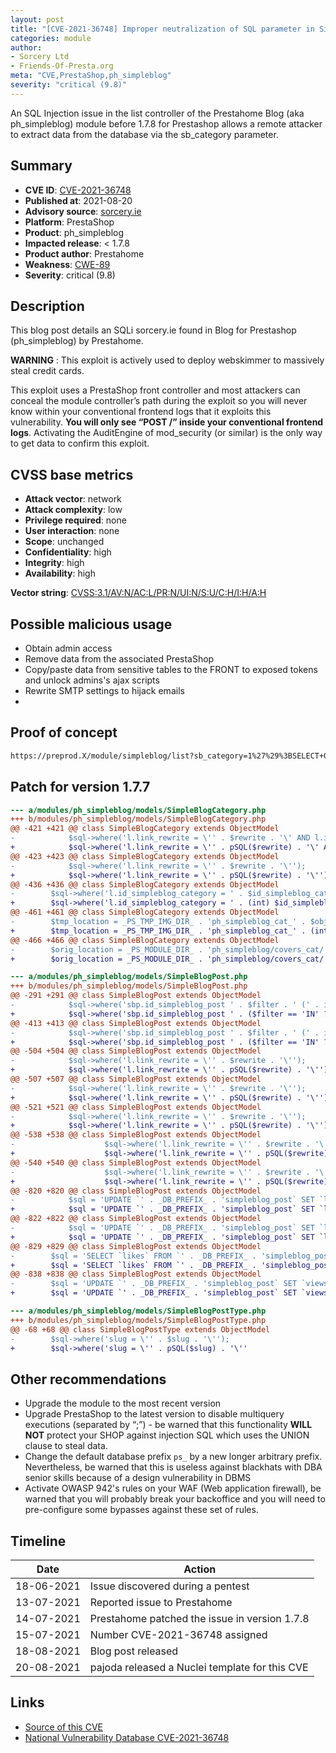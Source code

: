 ```yaml
---
layout: post
title: "[CVE-2021-36748] Improper neutralization of SQL parameter in SimpleBlog module from Prestahome for PrestaShop"
categories: module
author:
- Sorcery Ltd
- Friends-Of-Presta.org
meta: "CVE,PrestaShop,ph_simpleblog"
severity: "critical (9.8)"
---
```


An SQL Injection issue in the list controller of the Prestahome Blog (aka ph_simpleblog) module before 1.7.8 for Prestashop allows a remote attacker to extract data from the database via the sb_category parameter.

## Summary

* **CVE ID**: [CVE-2021-36748](https://cve.mitre.org/cgi-bin/cvename.cgi?name=CVE-2021-36748)
* **Published at**: 2021-08-20
* **Advisory source**: [sorcery.ie](https://blog.sorcery.ie/posts/simpleblog_sqli/)
* **Platform**: PrestaShop
* **Product**: ph_simpleblog
* **Impacted release**: < 1.7.8
* **Product author**: Prestahome
* **Weakness**: [CWE-89](https://cwe.mitre.org/data/definitions/89.html)
* **Severity**: critical (9.8)

## Description

This blog post details an SQLi sorcery.ie found in Blog for Prestashop (ph_simpleblog) by Prestahome.

**WARNING** : This exploit is actively used to deploy webskimmer to massively steal credit cards.

This exploit uses a PrestaShop front controller and most attackers can conceal the module controller’s path during the exploit so you will never know within your conventional frontend logs that it exploits this vulnerability. **You will only see “POST /” inside your conventional frontend logs**. Activating the AuditEngine of mod_security (or similar) is the only way to get data to confirm this exploit.

## CVSS base metrics

* **Attack vector**: network
* **Attack complexity**: low
* **Privilege required**: none
* **User interaction**: none
* **Scope**: unchanged
* **Confidentiality**: high
* **Integrity**: high
* **Availability**: high

**Vector string**: [CVSS:3.1/AV:N/AC:L/PR:N/UI:N/S:U/C:H/I:H/A:H](https://nvd.nist.gov/vuln-metrics/cvss/v3-calculator?vector=AV:N/AC:L/PR:N/UI:N/S:U/C:H/I:H/A:H)

## Possible malicious usage

* Obtain admin access
* Remove data from the associated PrestaShop
* Copy/paste data from sensitive tables to the FRONT to exposed tokens and unlock admins's ajax scripts
* Rewrite SMTP settings to hijack emails
* 
## Proof of concept

```bash
https://preprod.X/module/simpleblog/list?sb_category=1%27%29%3BSELECT+0x73656c65637420736c656570283130293b+INTO+%40var_name%3Bselect+%40var_name%3Bprepare+stmt+from+%40var_name%3B+execute+stmt;--
```

## Patch for version 1.7.7
```diff
--- a/modules/ph_simpleblog/models/SimpleBlogCategory.php
+++ b/modules/ph_simpleblog/models/SimpleBlogCategory.php
@@ -421 +421 @@ class SimpleBlogCategory extends ObjectModel
-            $sql->where('l.link_rewrite = \'' . $rewrite . '\' AND l.id_lang = ' . (int) $id_lang);
+            $sql->where('l.link_rewrite = \'' . pSQL($rewrite) . '\' AND l.id_lang = ' . (int) $id_lang);
@@ -423 +423 @@ class SimpleBlogCategory extends ObjectModel
-            $sql->where('l.link_rewrite = \'' . $rewrite . '\'');
+            $sql->where('l.link_rewrite = \'' . pSQL($rewrite) . '\'');
@@ -436 +436 @@ class SimpleBlogCategory extends ObjectModel
-        $sql->where('l.id_simpleblog_category = ' . $id_simpleblog_category . ' AND l.id_lang = ' . (int) $id_lang);
+        $sql->where('l.id_simpleblog_category = ' . (int) $id_simpleblog_category . ' AND l.id_lang = ' . (int) $id_lang);
@@ -461 +461 @@ class SimpleBlogCategory extends ObjectModel
-        $tmp_location = _PS_TMP_IMG_DIR_ . 'ph_simpleblog_cat_' . $object->id . '.' . $object->cover;
+        $tmp_location = _PS_TMP_IMG_DIR_ . 'ph_simpleblog_cat_' . (int) $object->id . '.' . $object->cover;
@@ -466 +466 @@ class SimpleBlogCategory extends ObjectModel
-        $orig_location = _PS_MODULE_DIR_ . 'ph_simpleblog/covers_cat/' . $object->id . '.' . $object->cover;
+        $orig_location = _PS_MODULE_DIR_ . 'ph_simpleblog/covers_cat/' . (int) $object->id . '.' . $object->cover;

--- a/modules/ph_simpleblog/models/SimpleBlogPost.php
+++ b/modules/ph_simpleblog/models/SimpleBlogPost.php
@@ -291 +291 @@ class SimpleBlogPost extends ObjectModel
-            $sql->where('sbp.id_simpleblog_post ' . $filter . ' (' . implode(',', $selected) . ')');
+            $sql->where('sbp.id_simpleblog_post ' . ($filter == 'IN' ? 'IN' : 'NOT IN') . ' (' . implode(',', array_map('intval', $selected)) . ')');
@@ -413 +413 @@ class SimpleBlogPost extends ObjectModel
-            $sql->where('sbp.id_simpleblog_post ' . $filter . ' (' . implode(',', $selected) . ')');
+            $sql->where('sbp.id_simpleblog_post ' . ($filter == 'IN' ? 'IN' : 'NOT IN') . ' (' . implode(',', array_map('intval', $selected)) . ')');
@@ -504 +504 @@ class SimpleBlogPost extends ObjectModel
-            $sql->where('l.link_rewrite = \'' . $rewrite . '\'');
+            $sql->where('l.link_rewrite = \'' . pSQL($rewrite) . '\'');
@@ -507 +507 @@ class SimpleBlogPost extends ObjectModel
-            $sql->where('l.link_rewrite = \'' . $rewrite . '\'');
+            $sql->where('l.link_rewrite = \'' . pSQL($rewrite) . '\'');
@@ -521 +521 @@ class SimpleBlogPost extends ObjectModel
-            $sql->where('l.link_rewrite = \'' . $rewrite . '\'');
+            $sql->where('l.link_rewrite = \'' . pSQL($rewrite) . '\'');
@@ -538 +538 @@ class SimpleBlogPost extends ObjectModel
-                    $sql->where('l.link_rewrite = \'' . $rewrite . '\' AND l.id_lang = ' . (int) $id_lang);
+                    $sql->where('l.link_rewrite = \'' . pSQL($rewrite) . '\' AND l.id_lang = ' . (int) $id_lang);
@@ -540 +540 @@ class SimpleBlogPost extends ObjectModel
-                    $sql->where('l.link_rewrite = \'' . $rewrite . '\'');
+                    $sql->where('l.link_rewrite = \'' . pSQL($rewrite) . '\'');
@@ -820 +820 @@ class SimpleBlogPost extends ObjectModel
-            $sql = 'UPDATE `' . _DB_PREFIX_ . 'simpleblog_post` SET `likes` = `likes` + 1 WHERE id_simpleblog_post = ' . $id_simpleblog_post;
+            $sql = 'UPDATE `' . _DB_PREFIX_ . 'simpleblog_post` SET `likes` = `likes` + 1 WHERE id_simpleblog_post = ' . (int) $id_simpleblog_post;
@@ -822 +822 @@ class SimpleBlogPost extends ObjectModel
-            $sql = 'UPDATE `' . _DB_PREFIX_ . 'simpleblog_post` SET `likes` = `likes` - 1 WHERE id_simpleblog_post = ' . $id_simpleblog_post;
+            $sql = 'UPDATE `' . _DB_PREFIX_ . 'simpleblog_post` SET `likes` = `likes` - 1 WHERE id_simpleblog_post = ' . (int) $id_simpleblog_post;
@@ -829 +829 @@ class SimpleBlogPost extends ObjectModel
-        $sql = 'SELECT `likes` FROM `' . _DB_PREFIX_ . 'simpleblog_post` WHERE id_simpleblog_post = ' . $id_simpleblog_post;
+        $sql = 'SELECT `likes` FROM `' . _DB_PREFIX_ . 'simpleblog_post` WHERE id_simpleblog_post = ' . (int) $id_simpleblog_post;
@@ -838 +838 @@ class SimpleBlogPost extends ObjectModel
-        $sql = 'UPDATE `' . _DB_PREFIX_ . 'simpleblog_post` SET `views` = `views` + 1 WHERE id_simpleblog_post = ' . $this->id_simpleblog_post;
+        $sql = 'UPDATE `' . _DB_PREFIX_ . 'simpleblog_post` SET `views` = `views` + 1 WHERE id_simpleblog_post = ' . (int) $this->id_simpleblog_post;

--- a/modules/ph_simpleblog/models/SimpleBlogPostType.php
+++ b/modules/ph_simpleblog/models/SimpleBlogPostType.php
@@ -68 +68 @@ class SimpleBlogPostType extends ObjectModel
-        $sql->where('slug = \'' . $slug . '\'');
+        $sql->where('slug = \'' . pSQL($slug) . '\''
```

## Other recommendations

* Upgrade the module to the most recent version
* Upgrade PrestaShop to the latest version to disable multiquery executions (separated by “;”) - be warned that this functionality **WILL NOT** protect your SHOP against injection SQL which uses the UNION clause to steal data.
* Change the default database prefix `ps_` by a new longer arbitrary prefix. Nevertheless, be warned that this is useless against blackhats with DBA senior skills because of a design vulnerability in DBMS
* Activate OWASP 942's rules on your WAF (Web application firewall), be warned that you will probably break your backoffice and you will need to pre-configure some bypasses against these set of rules.

## Timeline

| Date | Action |
| -- | -- |
| 18-06-2021 | Issue discovered during a pentest |
| 13-07-2021 | Reported issue to Prestahome |
| 14-07-2021 | Prestahome patched the issue in version 1.7.8 |
| 15-07-2021 | Number CVE-2021-36748 assigned |
| 18-08-2021 | Blog post released |
| 20-08-2021 | pajoda released a Nuclei template for this CVE |

## Links

* [Source of this CVE](https://blog.sorcery.ie/posts/ph_simpleblog_sqli/)
* [National Vulnerability Database CVE-2021-36748](https://nvd.nist.gov/vuln/detail/CVE-2021-36748)
